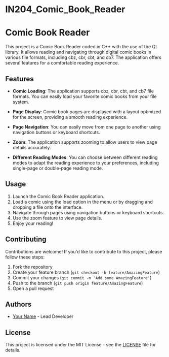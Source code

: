 # IN204_Comic_Book_Reader

# Comic Book Reader

This project is a Comic Book Reader coded in C++ with the use of the Qt library. It allows reading and navigating through digital comic books in various file formats, including cbz, cbr, cbt, and cb7. The application offers several features for a comfortable reading experience.

## Features

- **Comic Loading**: The application supports cbz, cbr, cbt, and cb7 file formats. You can easily load your favorite comic books from your file system.

- **Page Display**: Comic book pages are displayed with a layout optimized for the screen, providing a smooth reading experience.

- **Page Navigation**: You can easily move from one page to another using navigation buttons or keyboard shortcuts.

- **Zoom**: The application supports zooming to allow users to view page details accurately.

- **Different Reading Modes**: You can choose between different reading modes to adapt the reading experience to your preferences, including single-page or double-page reading mode.

## Usage

1. Launch the Comic Book Reader application.
2. Load a comic using the load option in the menu or by dragging and dropping a file onto the interface.
3. Navigate through pages using navigation buttons or keyboard shortcuts.
4. Use the zoom feature to view page details.
5. Enjoy your reading!

## Contributing

Contributions are welcome! If you'd like to contribute to this project, please follow these steps:

1. Fork the repository
2. Create your feature branch (`git checkout -b feature/AmazingFeature`)
3. Commit your changes (`git commit -m 'Add some AmazingFeature'`)
4. Push to the branch (`git push origin feature/AmazingFeature`)
5. Open a pull request

## Authors

- [Your Name](link_to_your_github_profile) - Lead Developer

## License

This project is licensed under the MIT License - see the [LICENSE](LICENSE) file for details.
